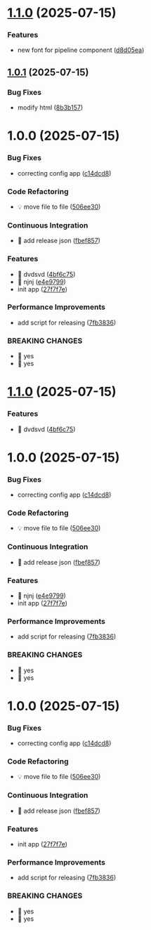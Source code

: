 # [1.1.0](https://github.com/guilleps/hola/compare/frontend-v1.0.1...frontend-v1.1.0) (2025-07-15)


### Features

* new font for pipeline component ([d8d05ea](https://github.com/guilleps/hola/commit/d8d05eacea401c66f4a19bfbacc00b149e70e936))

## [1.0.1](https://github.com/guilleps/hola/compare/frontend-v1.0.0...frontend-v1.0.1) (2025-07-15)


### Bug Fixes

* modify html ([8b3b157](https://github.com/guilleps/hola/commit/8b3b1574e074e134a50d7d507bfa1105faf7f04d))

# 1.0.0 (2025-07-15)


### Bug Fixes

* correcting config app ([c14dcd8](https://github.com/guilleps/hola/commit/c14dcd8ebff61a39f18da8e42499c052c9952689))


### Code Refactoring

* 💡 move file to file ([506ee30](https://github.com/guilleps/hola/commit/506ee3044b0ced0ca37e34d03ef55e68000a7912))


### Continuous Integration

* 🎡 add release json ([fbef857](https://github.com/guilleps/hola/commit/fbef857c8afbdcf29b74299f4dd286b800bce772))


### Features

* 🎸 dvdsvd ([4bf6c75](https://github.com/guilleps/hola/commit/4bf6c750ca1f3ecdb7542aca82ac96bed6b63698))
* 🎸 njnj ([e4e9799](https://github.com/guilleps/hola/commit/e4e9799c4ab5c1ef5ce2bb9df8e88603ef2db386))
* init app ([27f7f7e](https://github.com/guilleps/hola/commit/27f7f7ebc5024474d1c9733ca4e457d0a604cd8e))


### Performance Improvements

* add script for releasing ([7fb3836](https://github.com/guilleps/hola/commit/7fb38369f92ae26db87bc84b91c42826110425e2))


### BREAKING CHANGES

* 🧨 yes
* 🧨 yes

# [1.1.0](https://github.com/guilleps/hola/compare/frontend-v1.0.0...frontend-v1.1.0) (2025-07-15)


### Features

* 🎸 dvdsvd ([4bf6c75](https://github.com/guilleps/hola/commit/4bf6c750ca1f3ecdb7542aca82ac96bed6b63698))

# 1.0.0 (2025-07-15)


### Bug Fixes

* correcting config app ([c14dcd8](https://github.com/guilleps/hola/commit/c14dcd8ebff61a39f18da8e42499c052c9952689))


### Code Refactoring

* 💡 move file to file ([506ee30](https://github.com/guilleps/hola/commit/506ee3044b0ced0ca37e34d03ef55e68000a7912))


### Continuous Integration

* 🎡 add release json ([fbef857](https://github.com/guilleps/hola/commit/fbef857c8afbdcf29b74299f4dd286b800bce772))


### Features

* 🎸 njnj ([e4e9799](https://github.com/guilleps/hola/commit/e4e9799c4ab5c1ef5ce2bb9df8e88603ef2db386))
* init app ([27f7f7e](https://github.com/guilleps/hola/commit/27f7f7ebc5024474d1c9733ca4e457d0a604cd8e))


### Performance Improvements

* add script for releasing ([7fb3836](https://github.com/guilleps/hola/commit/7fb38369f92ae26db87bc84b91c42826110425e2))


### BREAKING CHANGES

* 🧨 yes
* 🧨 yes

# 1.0.0 (2025-07-15)


### Bug Fixes

* correcting config app ([c14dcd8](https://github.com/guilleps/hola/commit/c14dcd8ebff61a39f18da8e42499c052c9952689))


### Code Refactoring

* 💡 move file to file ([506ee30](https://github.com/guilleps/hola/commit/506ee3044b0ced0ca37e34d03ef55e68000a7912))


### Continuous Integration

* 🎡 add release json ([fbef857](https://github.com/guilleps/hola/commit/fbef857c8afbdcf29b74299f4dd286b800bce772))


### Features

* init app ([27f7f7e](https://github.com/guilleps/hola/commit/27f7f7ebc5024474d1c9733ca4e457d0a604cd8e))


### Performance Improvements

* add script for releasing ([7fb3836](https://github.com/guilleps/hola/commit/7fb38369f92ae26db87bc84b91c42826110425e2))


### BREAKING CHANGES

* 🧨 yes
* 🧨 yes
